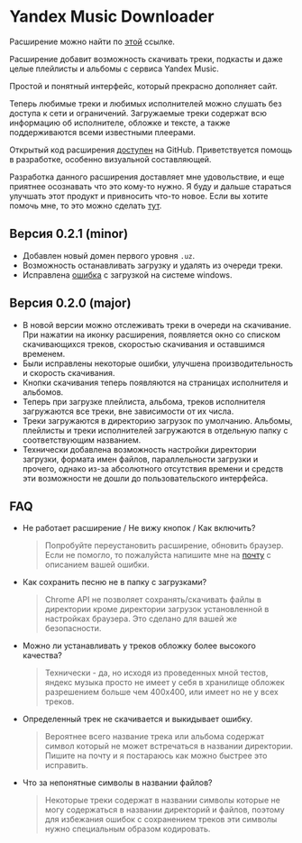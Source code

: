 # Yandex Music Downloader

Расширение можно найти по [этой](https://chrome.google.com/webstore/detail/yandex-music-downloader/agkcaldeglaadeknkclfbpdojhhclfej) ссылке.

Расширение добавит возможность скачивать треки, подкасты и даже целые плейлисты и альбомы с сервиса Yandex Music. 

Простой и понятный интерфейс, который прекрасно дополняет сайт.

Теперь любимые треки и любимых исполнителей можно слушать без доступа к сети и ограничений. Загружаемые треки содержат всю информацию об исполнителе, обложке и тексте, а также поддерживаются всеми известными плеерами.

Открытый код расширения [доступен](https://github.com/MrDanikus/yandex-music-downloader) на GitHub. 
Приветствуется помощь в разработке, особенно визуальной составляющей.

Разработка данного расширения доставляет мне удовольствие, и еще приятнее осознавать что это кому-то нужно. Я буду и дальше стараться улучшать этот продукт и привносить что-то новое. Если вы хотите помочь мне, то это можно сделать [тут](https://www.patreon.com/daniil_zhdanovich).

## Версия 0.2.1 (minor)
* Добавлен новый домен первого уровня `.uz`.
* Возможность останавливать загрузку и удалять из очереди треки.
* Исправлена [ошибка](https://github.com/MrDanikus/yandex-music-downloader/issues/11) с загрузкой на системе windows.

## Версия 0.2.0 (major)
* В новой версии можно отслеживать треки в очереди на скачивание. При нажатии на иконку расширения, появляется окно со списком скачивающихся треков, скоростью скачивания и оставшимся временем.
* Были исправлены некоторые ошибки, улучшена производительность и скорость скачивания.
* Кнопки скачивания теперь появляются на страницах исполнителя и альбомов. 
* Теперь при загрузке плейлиста, альбома, треков исполнителя загружаются все треки, вне зависимости от их числа.
* Треки загружаются в директорию загрузок по умолчанию. Альбомы, плейлисты и треки исполнителей загружаются в отдельную папку с соответствующим названием.
* Технически добавлена возможность настройки директории загрузки, формата имен файлов, параллельности загрузки и прочего, однако из-за абсолютного отсутствия времени и средств эти возможности не дошли до пользовательского интерфейса.

## FAQ
* Не работает расширение / Не вижу кнопок / Как включить?
  > Попробуйте переустановить расширение, обновить браузер. Если не помогло, то пожалуйста напишите мне на [почту](mailto:daniilzhdanovichwork@gmail.com) с описанием вашей ошибки.

* Как сохранить песню не в папку с загрузками?
  > Chrome API не позволяет сохранять/скачивать файлы в директории кроме директории загрузок установленной в настройках браузера. Это сделано для вашей же безопасности.

* Можно ли устанавливать у треков обложку более высокого качества?
  > Технически - да, но исходя из проведенных мной тестов, яндекс музыка просто не имеет у себя в хранилище обложек разрешением больше чем 400x400, или имеет но не у всех треков.

* Определенный трек не скачивается и выкидывает ошибку.
  > Вероятнее всего название трека или альбома содержат символ который не может встречаться в названии директории. Пишите на почту и я постараюсь как можно быстрее это исправить.

* Что за непонятные символы в названии файлов?
  > Некоторые треки содержат в названии символы которые не могу содержаться в названии директорий и файлов, поэтому для избежания ошибок с сохранением треков эти символы нужно специальным образом кодировать.